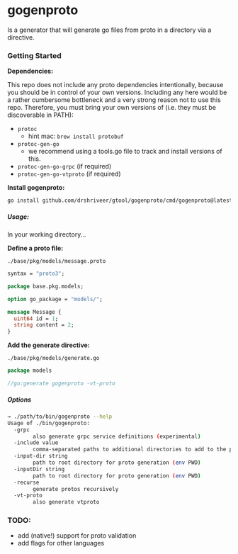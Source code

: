 gogenproto
==========

Is a generator that will generate go files from proto in a directory via a directive.

### Getting Started

**Dependencies:**

This repo does not include any proto dependencies intentionally, because you should be in control of your own versions. Including any here would be a rather cumbersome bottleneck and a very strong reason not to use this repo. Therefore, you must bring your own versions of (i.e. they must be discoverable in PATH):

-	`protoc`
	-	hint mac: `brew install protobuf`
-	`protoc-gen-go`
	-	we recommend using a tools.go file to track and install versions of this.
-	`protoc-gen-go-grpc` (if required)
-	`protoc-gen-go-vtproto` (if required)

**Install gogenproto:**

```bash
go install github.com/drshriveer/gtool/gogenproto/cmd/gogenproto@latest
```

##### Usage:

In your working directory...

**Define a proto file:**

`./base/pkg/models/message.proto`

```protobuf
syntax = "proto3";

package base.pkg.models;

option go_package = "models/";

message Message {
  uint64 id = 1;
  string content = 2;
}
```

**Add the generate directive:**

`./base/pkg/models/generate.go`

```go
package models

//go:generate gogenproto -vt-proto
```

##### Options

```bash
→ ./path/to/bin/gogenproto --help
Usage of ./bin/gogenproto:
  -grpc
    	also generate grpc service definitions (experimental)
  -include value
    	comma-separated paths to additional directories to add to the proto include path. You can set an optional Go package mapping by appending a = and the package path, e.g. foo=github.com/foo/bar
  -input-dir string
    	path to root directory for proto generation (env PWD)
  -inputDir string
    	path to root directory for proto generation (env PWD)
  -recurse
    	generate protos recursively
  -vt-proto
    	also generate vtproto
```

### TODO:

-	add (native!) support for proto validation
-	add flags for other languages
